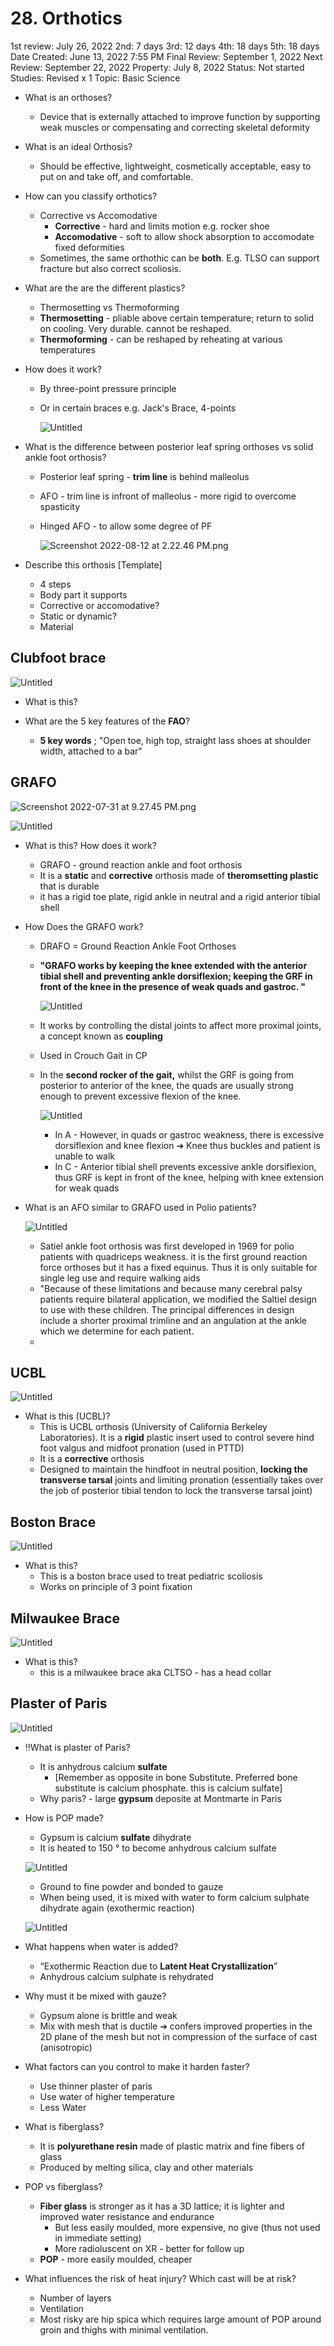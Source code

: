 # 28. Orthotics

1st review: July 26, 2022
2nd: 7 days
3rd: 12 days
4th: 18 days
5th: 18 days
Date Created: June 13, 2022 7:55 PM
Final Review: September 1, 2022
Next Review: September 22, 2022
Property: July 8, 2022
Status: Not started
Studies: Revised x 1
Topic: Basic Science

- What is an orthoses?
    - Device that is externally attached to improve function by supporting weak muscles or compensating and correcting skeletal deformity
- What is an ideal Orthosis?
    - Should be effective, lightweight, cosmetically acceptable, easy to put on and take off, and comfortable.
- How can you classify orthotics?
    - Corrective vs Accomodative
        - **Corrective** - hard and limits motion e.g. rocker shoe
        - **Accomodative** - soft to allow shock absorption to accomodate fixed deformities
    - Sometimes, the same orthothic can be **both**. E.g. TLSO can support fracture but also correct scoliosis.
- What are the are the different plastics?
    - Thermosetting vs Thermoforming
    - **Thermosetting** - pliable above certain temperature; return to solid on cooling. Very durable. cannot be reshaped.
    - **Thermoforming** - can be reshaped by reheating at various temperatures
- How does it work?
    - By three-point pressure principle
    - Or in certain braces e.g. Jack's Brace, 4-points
        
        ![Untitled](28%20Orthotics%20c73ab16057f24c5380ca9f0bd3f1c1b5/Untitled.png)
        
- What is the difference between posterior leaf spring orthoses vs solid ankle foot orthosis?
    - Posterior leaf spring - **trim line** is behind malleolus
    - AFO - trim line is infront of malleolus - more rigid to overcome spasticity
    - Hinged AFO - to allow some degree of PF
        
        ![Screenshot 2022-08-12 at 2.22.46 PM.png](28%20Orthotics%20c73ab16057f24c5380ca9f0bd3f1c1b5/Screenshot_2022-08-12_at_2.22.46_PM.png)
        
- Describe this orthosis [Template]
    - 4 steps
    - Body part it supports
    - Corrective or accomodative?
    - Static or dynamic?
    - Material

## Clubfoot brace

![Untitled](28%20Orthotics%20c73ab16057f24c5380ca9f0bd3f1c1b5/Untitled%201.png)

- What is this?

- What are the 5 key features of the **FAO**?
    - **5 key words** ; "Open toe, high top, straight lass shoes at shoulder width, attached to a bar"

## GRAFO

![Screenshot 2022-07-31 at 9.27.45 PM.png](28%20Orthotics%20c73ab16057f24c5380ca9f0bd3f1c1b5/Screenshot_2022-07-31_at_9.27.45_PM.png)

![Untitled](28%20Orthotics%20c73ab16057f24c5380ca9f0bd3f1c1b5/Untitled%202.png)

- What is this? How does it work?
    - GRAFO - ground reaction ankle and foot orthosis
    - It is a **static** and **corrective** orthosis made of **theromsetting plastic** that is durable
    - it has a rigid toe plate, rigid ankle in neutral and a rigid anterior tibial shell
- How Does the GRAFO work?
    - DRAFO = Ground Reaction Ankle Foot Orthoses
    - **"GRAFO works by keeping the knee extended with the anterior tibial shell and preventing ankle dorsiflexion; keeping the GRF in front of the knee in the presence of weak quads and gastroc. "**
        
        ![Untitled](28%20Orthotics%20c73ab16057f24c5380ca9f0bd3f1c1b5/Untitled%203.png)
        
    - It works by controlling the distal joints to affect more proximal joints, a concept known as **coupling**
    - Used in Crouch Gait in CP
    - In the **second rocker of the gait,** whilst the GRF is going from posterior to anterior of the knee, the quads are usually strong enough to prevent excessive flexion of the knee.
        
        ![Untitled](28%20Orthotics%20c73ab16057f24c5380ca9f0bd3f1c1b5/Untitled%204.png)
        
        - In A - However, in quads or gastroc weakness, there is excessive dorsiflexion and knee flexion ➔ Knee thus buckles and patient is unable to walk
        - In C - Anterior tibial shell prevents excessive ankle dorsiflexion, thus GRF is kept in front of the knee, helping with knee extension for weak quads
- What is an AFO similar to GRAFO used in Polio patients?
    
    ![Untitled](28%20Orthotics%20c73ab16057f24c5380ca9f0bd3f1c1b5/Untitled%205.png)
    
    - Satiel ankle foot orthosis was first developed in 1969 for polio patients with quadriceps weakness. it is the first ground reaction force orthoses but it has a fixed equinus. Thus it is only suitable for single leg use and require walking aids
    - "Because of these limitations and because many cerebral palsy patients require bilateral application, we modified the Saltiel design to use with these children. The principal differences in design include a shorter proximal trimline and an angulation at the ankle which we determine for each patient.
    - 

## UCBL

![Untitled](28%20Orthotics%20c73ab16057f24c5380ca9f0bd3f1c1b5/Untitled%206.png)

- What is this (UCBL)?
    - This is UCBL orthosis (University of California Berkeley Laboratories). It is a **rigid** plastic insert used to control severe hind foot valgus and midfoot pronation (used in PTTD)
    - It is a **corrective** orthosis
    - Designed to maintain the hindfoot in neutral position, **locking the transverse tarsal** joints and limiting pronation (essentially takes over the job of posterior tibial tendon to lock the transverse tarsal joint)
    

## Boston Brace

![Untitled](28%20Orthotics%20c73ab16057f24c5380ca9f0bd3f1c1b5/Untitled%207.png)

- What is this?
    - This is a boston brace used to treat pediatric scoliosis
    - Works on principle of 3 point fixation

## Milwaukee Brace

![Untitled](28%20Orthotics%20c73ab16057f24c5380ca9f0bd3f1c1b5/Untitled%208.png)

- What is this?
    - this is a milwaukee brace aka CLTSO - has a head collar
    

## Plaster of Paris

![Untitled](28%20Orthotics%20c73ab16057f24c5380ca9f0bd3f1c1b5/Untitled%209.png)

- ‼️What is plaster of Paris?
    - It is anhydrous calcium **sulfate**
        - [Remember as opposite in bone Substitute. Preferred bone substitute is calcium phosphate. this is calcium sulfate]
    - Why paris? - large **gypsum** deposite at Montmarte in Paris
- How is POP made?
    - Gypsum is calcium **sulfate** dihydrate
    - It is heated to 150 ° to become anhydrous calcium sulfate
    
    ![Untitled](28%20Orthotics%20c73ab16057f24c5380ca9f0bd3f1c1b5/Untitled%2010.png)
    
    - Ground to fine powder and bonded to gauze
    - When being used, it is mixed with water to form calcium sulphate dihydrate again (exothermic reaction)
    
    ![Untitled](28%20Orthotics%20c73ab16057f24c5380ca9f0bd3f1c1b5/Untitled%2011.png)
    
- What happens when water is added?
    - “Exothermic Reaction due to **Latent Heat Crystallization**”
    - Anhydrous calcium sulphate is rehydrated
- Why must it be mixed with gauze?
    - Gypsum alone is brittle and weak
    - Mix with mesh that is ductile ➔ confers improved properties in the 2D plane of the mesh but not in compression of the surface of cast (anisotropic)
- What factors can you control to make it harden faster?
    - Use thinner plaster of paris
    - Use water of higher temperature
    - Less Water
- What is fiberglass?
    - It is **polyurethane resin** made of plastic matrix and fine fibers of glass
    - Produced by melting silica, clay and other materials
- POP vs fiberglass?
    - **Fiber glass** is stronger as it has a 3D lattice; it is lighter and improved water resistance and endurance
        - But less easily moulded, more expensive, no give (thus not used in immediate setting)
        - More radioluscent on XR - better for follow up
    - **POP** - more easily moulded, cheaper
- What influences the risk of heat injury? Which cast will be at risk?
    - Number of layers
    - Ventilation
    - Most risky are hip spica which requires large amount of POP around groin and thighs with minimal ventilation.
